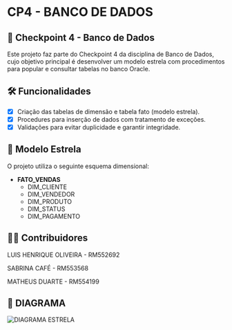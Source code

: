 # CP4 - BANCO DE DADOS

## 📌 Checkpoint 4 - Banco de Dados

Este projeto faz parte do Checkpoint 4 da disciplina de Banco de Dados, cujo objetivo principal é desenvolver um modelo estrela com procedimentos para popular e consultar tabelas no banco Oracle.

## 🛠️ Funcionalidades

- [x] Criação das tabelas de dimensão e tabela fato (modelo estrela).
- [x] Procedures para inserção de dados com tratamento de exceções.
- [x] Validações para evitar duplicidade e garantir integridade.

## 📌 Modelo Estrela

O projeto utiliza o seguinte esquema dimensional:

- **FATO_VENDAS**
  - DIM_CLIENTE
  - DIM_VENDEDOR
  - DIM_PRODUTO
  - DIM_STATUS
  - DIM_PAGAMENTO
 
## 🧑‍💻 Contribuidores
LUIS HENRIQUE OLIVEIRA - RM552692

SABRINA CAFÉ - RM553568

MATHEUS DUARTE - RM554199

## 📌 DIAGRAMA
![DIAGRAMA ESTRELA]()


